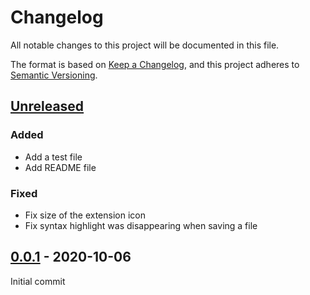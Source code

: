 # Changelog

All notable changes to this project will be documented in this file.

The format is based on [Keep a Changelog](https://keepachangelog.com/en/1.0.0/),
and this project adheres to [Semantic Versioning](https://semver.org/spec/v2.0.0.html).

## [Unreleased]

### Added

- Add a test file
- Add README file

### Fixed

- Fix size of the extension icon
- Fix syntax highlight was disappearing when saving a file

## [0.0.1] - 2020-10-06

Initial commit

[Unreleased]: https://github.com/alienlebarge/nunjucks.novaextension/compare/v0.0.1...HEAD
[0.0.1]: https://github.com/alienlebarge/nunjucks.novaextension/releases/tag/v0.0.1
